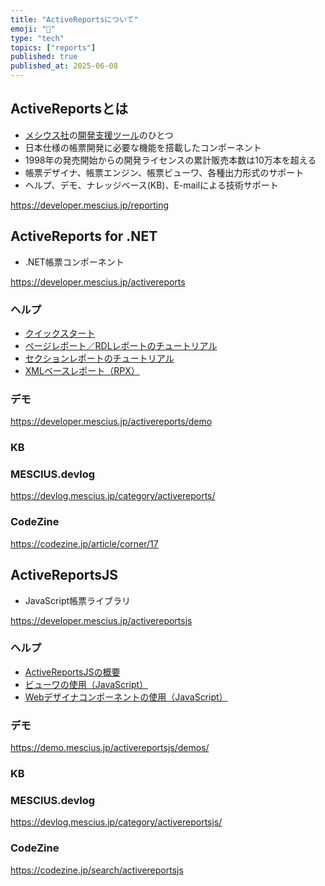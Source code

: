 ```yaml
---
title: "ActiveReportsについて"
emoji: "📝"
type: "tech"
topics: ["reports"]
published: true
published_at: 2025-06-08
---
```


## ActiveReportsとは

- [メシウス社](https://www.mescius.com/)の[開発支援ツール](https://developer.mescius.jp/)のひとつ
- 日本仕様の帳票開発に必要な機能を搭載したコンポーネント
- 1998年の発売開始からの開発ライセンスの累計販売本数は10万本を超える
- 帳票デザイナ、帳票エンジン、帳票ビューワ、各種出力形式のサポート
- ヘルプ、デモ、ナレッジベース(KB)、E-mailによる技術サポート

https://developer.mescius.jp/reporting

## ActiveReports for .NET

- .NET帳票コンポーネント

https://developer.mescius.jp/activereports

### ヘルプ

- [クイックスタート](https://docs.mescius.jp/help/activereports-18/#quick-start.html)
- [ページレポート／RDLレポートのチュートリアル](https://docs.mescius.jp/help/activereports-18/#page-report-or-rdl-report-walkthroughs.html)
- [セクションレポートのチュートリアル](https://docs.mescius.jp/help/activereports-18/#section-report-walkthroughs.html)
- [XMLベースレポート（RPX）](https://docs.mescius.jp/help/activereports-18/#ar-wlk-basic-xml-reports.html)

### デモ

https://developer.mescius.jp/activereports/demo

### KB


### MESCIUS.devlog

https://devlog.mescius.jp/category/activereports/

### CodeZine

https://codezine.jp/article/corner/17


## ActiveReportsJS

- JavaScript帳票ライブラリ

https://developer.mescius.jp/activereportsjs

### ヘルプ

- [ActiveReportsJSの概要](https://demo.mescius.jp/activereportsjs/docs/GettingStarted/Introduction)
- [ビューワの使用（JavaScript）](https://demo.mescius.jp/activereportsjs/docs/GettingStarted/quickstart/QuickStart/QuickStart-Vanilla)
- [Webデザイナコンポーネントの使用（JavaScript）](https://demo.mescius.jp/activereportsjs/docs/GettingStarted/quickstart/QuickStart-ARJS-Designer-Component/QuickStart-Vanilla)

### デモ

https://demo.mescius.jp/activereportsjs/demos/

### KB


### MESCIUS.devlog

https://devlog.mescius.jp/category/activereportsjs/

### CodeZine

https://codezine.jp/search/activereportsjs
